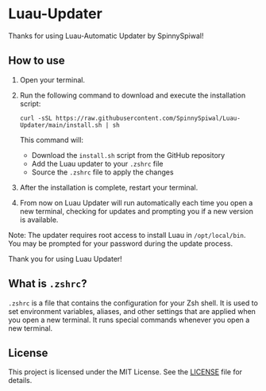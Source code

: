 # Luau-Updater
Thanks for using Luau-Automatic Updater by SpinnySpiwal!

## How to use

1. Open your terminal.

2. Run the following command to download and execute the installation script:

   ```
   curl -sSL https://raw.githubusercontent.com/SpinnySpiwal/Luau-Updater/main/install.sh | sh
   ```

   This command will:
   - Download the `install.sh` script from the GitHub repository
   - Add the Luau updater to your `.zshrc` file
   - Source the `.zshrc` file to apply the changes

3. After the installation is complete, restart your terminal.

4. From now on Luau Updater will run automatically each time you open a new terminal, checking for updates and prompting you if a new version is available.

Note: The updater requires root access to install Luau in `/opt/local/bin`. You may be prompted for your password during the update process.

Thank you for using Luau Updater!

## What is `.zshrc`?
`.zshrc` is a file that contains the configuration for your Zsh shell.
It is used to set environment variables, aliases, and other settings that are applied when you open a new terminal.
It runs special commands whenever you open a new terminal.

## License
This project is licensed under the MIT License. See the [LICENSE](LICENSE) file for details.
